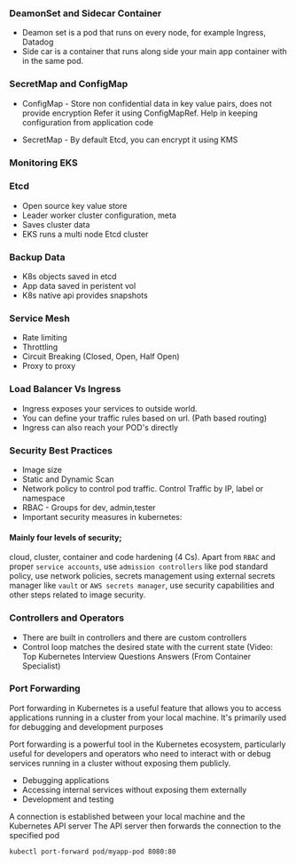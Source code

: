 ### DeamonSet and Sidecar Container

* Deamon set is a pod that runs on every node, for example Ingress, Datadog
* Side car is a container that runs along side your main app container with in the same pod.

### SecretMap and ConfigMap

* ConfigMap - Store non confidential data in key value pairs, does not provide encryption
Refer it using ConfigMapRef. Help in keeping configuration from application code

* SecretMap - By default Etcd, you can encrypt it using KMS

### Monitoring EKS

### Etcd
* Open source key value store
* Leader worker cluster configuration, meta
* Saves cluster data
* EKS runs a multi node Etcd cluster

### Backup Data

* K8s objects saved in etcd
* App data saved in peristent vol
* K8s native api provides snapshots

### Service Mesh
* Rate limiting
* Throttling
* Circuit Breaking (Closed, Open, Half Open)
* Proxy to proxy

### Load Balancer Vs Ingress
* Ingress exposes your services to outside world.
* You can define your traffic rules based on url. (Path based routing)
* Ingress can also reach your POD's directly

### Security Best Practices
* Image size
* Static and Dynamic Scan
* Network policy to control pod traffic. Control Traffic by IP, label or namespace
* RBAC - Groups for dev, admin,tester
* Important security measures in kubernetes: 

#### Mainly four levels of security; 

cloud, cluster, container and code hardening (4 Cs). Apart from `RBAC` and proper `service accounts`, use `admission controllers` like pod standard policy, use network policies, secrets management using external secrets manager like `vault` or `AWS secrets manager`, 
use security capabilities and other steps related to image security.

### Controllers and Operators
* There are built in controllers and there are custom controllers
* Control loop matches the desired state with the current state
(Video: Top Kubernetes Interview Questions Answers (From Container Specialist)

### Port Forwarding

Port forwarding in Kubernetes is a useful feature that allows you to access applications running in a cluster from your local machine. It's primarily used for debugging and development purposes

Port forwarding is a powerful tool in the Kubernetes ecosystem, particularly useful for developers and operators who need to interact with or debug services running in a cluster without exposing them publicly.


* Debugging applications
* Accessing internal services without exposing them externally
* Development and testing

A connection is established between your local machine and the Kubernetes API server
The API server then forwards the connection to the specified pod


`kubectl port-forward pod/myapp-pod 8080:80`

